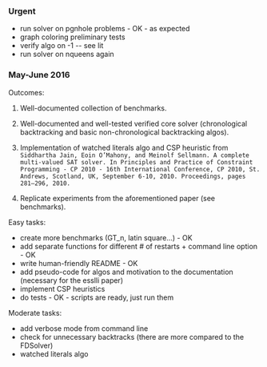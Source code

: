 
### Urgent

* run solver on pgnhole problems - OK - as expected
* graph coloring preliminary tests
* verify algo on -1 -- see lit
* run solver on nqueens again

### May-June 2016

Outcomes:

1. Well-documented collection of benchmarks.

2. Well-documented and well-tested verified core solver (chronological backtracking and basic non-chronological backtracking algos).
3. Implementation of watched literals algo and CSP heuristic from ``` Siddhartha Jain, Eoin O’Mahony, and Meinolf Sellmann. A complete multi-valued SAT solver. In Principles and Practice of Constraint Programming -
CP 2010 - 16th International Conference, CP 2010, St. Andrews, Scotland,
UK, September 6-10, 2010. Proceedings, pages 281–296, 2010. ```
4. Replicate experiments from the aforementioned paper (see benchmarks).

Easy tasks:

* create more benchmarks (GT_n, latin square...) - OK
* add separate functions for different # of restarts + command line option - OK
* write human-friendly README - OK 
* add pseudo-code for algos and motivation to the documentation (necessary for the esslli paper)
* implement CSP heuristics
* do tests - OK - scripts are ready, just run them 

Moderate tasks:

* add verbose mode from command line
* check for unnecessary backtracks (there are more compared to the FDSolver)
* watched literals algo



